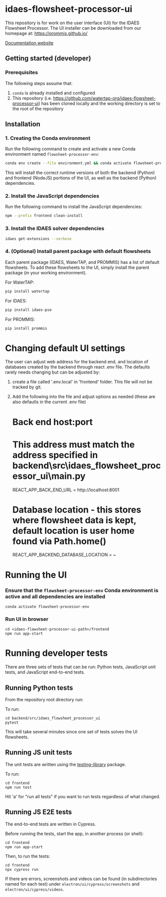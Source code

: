 # idaes-flowsheet-processor-ui

This repository is for work on the user interface (UI) for the IDAES Flowsheet Processor.
The UI installer can be downloaded from our homepage at: https://prommis.github.io/

[Documentation website](https://prommis.github.io/idaes-flowsheet-processor-ui/)

## Getting started (developer)

### Prerequisites

The following steps assume that:

1. `conda` is already installed and configured
2. This repository (i.e. https://github.com/watertap-org/idaes-flowsheet-processor-ui) has been cloned locally and the working directory is set to the root of the repository

## Installation

### 1. Creating the Conda environment

Run the following command to create and activate a new Conda environment named `flowsheet-processor-env`:

```sh
conda env create --file environment.yml && conda activate flowsheet-processor-env
```

This will install the correct runtime versions of both the backend (Python) and frontend (NodeJS) portions of the UI, as well as the backend (Python) dependencies.

### 2. Install the JavaScript dependencies

Run the following command to install the JavaScript dependencies:

```sh
npm --prefix frontend clean-install
```

### 3. Install the IDAES solver dependencies

```sh
idaes get-extensions --verbose
```

### 4. (Optional) Install parent package with default flowsheets

Each parent package (IDAES, WaterTAP, and PROMMIS) has a list of default flowsheets. To add these flowsheets to the UI, simply install the parent package (in your working environment).

For WaterTAP:

```sh
pip install watertap
```

For IDAES:

```sh
pip install idaes-pse
```

For PROMMIS:

```sh
pip install prommis
```
# Changing default UI settings

The user can adjust web address for the backend end, and location of databases created by the backend through react .env file. The defaults rarely needs changing but can be adjusted by:

1. create a file called '.env.local' in 'frontend' folder. This file will not be tracked by git. 
2. Add the following into the file and adjust options as needed (these are also defautls in the current .env file)
   
    # Back end host:port
    # This address must match the address specified in backend\src\idaes_flowsheet_processor_ui\main.py
    REACT_APP_BACK_END_URL = http://localhost:8001
    # Database location - this stores where flowsheet data is kept, default location is user home found via Path.home()
    REACT_APP_BACKEND_DATABASE_LOCATION = ~

# Running the UI

### Ensure that the `flowsheet-processor-env` Conda environment is active and all dependencies are installed

```console
conda activate flowsheet-processor-env
```

### Run UI in browser

```console
cd <idaes-flowsheet-processor-ui-path>/frontend
npm run app-start
```

# Running developer tests

There are three sets of tests that can be run: Python tests, JavaScript unit tests, and JavaScript end-to-end tests.

## Running Python tests

From the repository root directory run:

To run:
```shell
cd backend/src/idaes_flowsheet_processor_ui
pytest
```

This will take several minutes since one set of tests solves the UI flowsheets.

## Running JS unit tests

The unit tests are written using the [testing-library](https://testing-library.com/) package.

To run:
```shell
cd frontend
npm run test
```

Hit 'a' for "run all tests" if you want to run tests regardless of what changed.

## Running JS E2E tests

The end-to-end tests are written in Cypress.

Before running the tests, start the app, in another process (or shell):
```shell
cd frontend
npm run app-start
```

Then, to run the tests:
```shell
cd frontend
npx cypress run
```

If there are errors, screenshots and videos can be found (in subdirectories named for each test) under `electron/ui/cypress/screenshots` and `electron/ui/cypress/videos`.
